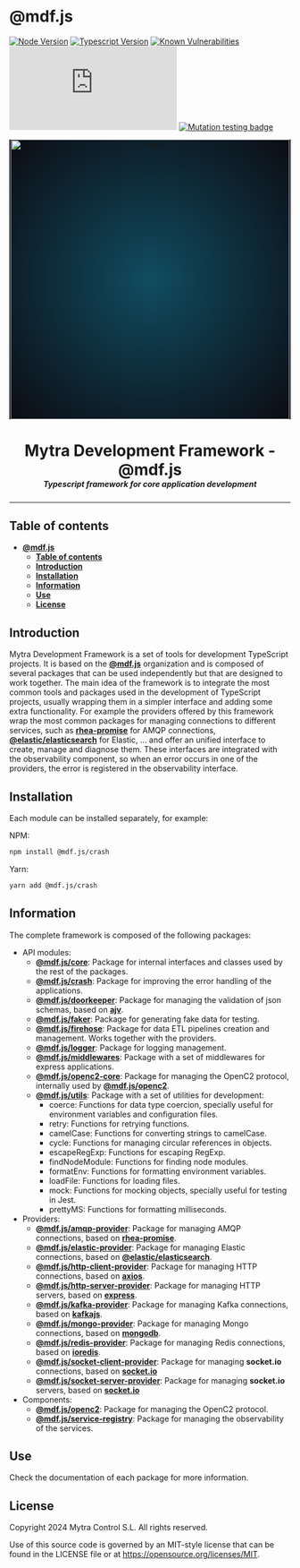 # **@mdf.js**

[![Node Version](https://img.shields.io/static/v1?style=flat&logo=node.js&logoColor=green&label=node&message=%3E=20&color=blue)](https://nodejs.org/en/)
[![Typescript Version](https://img.shields.io/static/v1?style=flat&logo=typescript&label=Typescript&message=5.0&color=blue)](https://www.typescriptlang.org/)
[![Known Vulnerabilities](https://img.shields.io/static/v1?style=flat&logo=snyk&label=Vulnerabilities&message=0&color=300A98F)](https://snyk.io/package/npm/snyk)
[![Build Status](https://devopmytra.visualstudio.com/MytraManagementSystem/_apis/build/status%2FMytra%20Development%20Framework%20-%20mds.js?branchName=master)](https://devopmytra.visualstudio.com/MytraManagementSystem/_build/latest?definitionId=429&branchName=master)
[![Mutation testing badge](https://img.shields.io/endpoint?style=flat&url=https%3A%2F%2Fbadge-api.stryker-mutator.io%2Fgithub.com%2Fmytracontrol%2Fmdf.js%2Fmaster)](https://dashboard.stryker-mutator.io/reports/github.com/mytracontrol/mdf.js/master)

<!-- markdownlint-disable MD033 MD041 -->
<p align="center">
  <div style="text-align:center;background-image:radial-gradient(circle farthest-corner at 50% 50%, #104c60, #0c0c13);">
    <img src="https://assets.website-files.com/626a3ef32d23835d9b2e4532/6290ab1e2d3e0d922913a6e3_digitalizacion_ENG.svg"alt="netin"width="500">
  </div>
</p>

<h1 style="text-align:center;margin-bottom:0">Mytra Development Framework - @mdf.js </h1>
<h5 style="text-align:center;margin-top:0">Typescript framework for core application development</h5>
<!-- markdownlint-enable MD033 -->

___

## **Table of contents**

- [**@mdf.js**](#mdfjs)
  - [**Table of contents**](#table-of-contents)
  - [**Introduction**](#introduction)
  - [**Installation**](#installation)
  - [**Information**](#information)
  - [**Use**](#use)
  - [**License**](#license)

## **Introduction**

Mytra Development Framework is a set of tools for development TypeScript projects. It is based on the [**@mdf.js**](https://www.npmjs.com/org/mdf.js) organization and is composed of several packages that can be used independently but that are designed to work together. The main idea of the framework is to integrate the most common tools and packages used in the development of TypeScript projects, usually wrapping them in a simpler interface and adding some extra functionality. For example the providers offered by this framework wrap the most common packages for managing connections to different services, such as [**rhea-promise**](https://www.npmjs.com/package/rhea-promise) for AMQP connections, [**@elastic/elasticsearch**](https://www.npmjs.com/package/@elastic/elasticsearch) for Elastic, ... and offer an unified interface to create, manage and diagnose them. These interfaces are integrated with the observability component, so when an error occurs in one of the providers, the error is registered in the observability interface.

## **Installation**

Each module can be installed separately, for example:

NPM:

```bash
npm install @mdf.js/crash
```

Yarn:

```bash
yarn add @mdf.js/crash
```

## **Information**

The complete framework is composed of the following packages:

- API modules:
  - [**@mdf.js/core**](https://www.npmjs.com/package/@mdf.js/core): Package for internal interfaces and classes used by the rest of the packages.
  - [**@mdf.js/crash**](https://www.npmjs.com/package/@mdf.js/crash): Package for improving the error handling of the applications.
  - [**@mdf.js/doorkeeper**](https://www.npmjs.com/package/@mdf.js/doorkeeper): Package for managing the validation of json schemas, based on [**ajv**](https://ajv.js.org).
  - [**@mdf.js/faker**](https://www.npmjs.com/package/@mdf.js/faker): Package for generating fake data for testing.
  - [**@mdf.js/firehose**](https://www.npmjs.com/package/@mdf.js/firehose): Package for data ETL pipelines creation and management. Works together with the providers.
  - [**@mdf.js/logger**](https://www.npmjs.com/package/@mdf.js/logger): Package for logging management.
  - [**@mdf.js/middlewares**](https://www.npmjs.com/package/@mdf.js/middlewares): Package with a set of middlewares for express applications.
  - [**@mdf.js/openc2-core**](https://www.npmjs.com/package/@mdf.js/openc2-core): Package for managing the OpenC2 protocol, internally used by [**@mdf.js/openc2**](https://www.npmjs.com/package/@mdf.js/openc2).
  - [**@mdf.js/utils**](https://www.npmjs.com/package/@mdf.js/utils): Package with a set of utilities for development:
    - coerce: Functions for data type coercion, specially useful for environment variables and configuration files.
    - retry: Functions for retrying functions.
    - camelCase: Functions for converting strings to camelCase.
    - cycle: Functions for managing circular references in objects.
    - escapeRegExp: Functions for escaping RegExp.
    - findNodeModule: Functions for finding node modules.
    - formatEnv: Functions for formatting environment variables.
    - loadFile: Functions for loading files.
    - mock: Functions for mocking objects, specially useful for testing in Jest.
    - prettyMS: Functions for formatting milliseconds.
- Providers:
  - [**@mdf.js/amqp-provider**](https://www.npmjs.com/package/@mdf.js/amqp-provider): Package for managing AMQP connections, based on [**rhea-promise**](https://www.npmjs.com/package/rhea-promise).
  - [**@mdf.js/elastic-provider**](https://www.npmjs.com/package/@mdf.js/elastic-provider): Package for managing Elastic connections, based on [**@elastic/elasticsearch**](https://www.npmjs.com/package/@elastic/elasticsearch).
  - [**@mdf.js/http-client-provider**](https://www.npmjs.com/package/@mdf.js/http-client-provider): Package for managing HTTP connections, based on [**axios**](https://www.npmjs.com/package/axios).
  - [**@mdf.js/http-server-provider**](https://www.npmjs.com/package/@mdf.js/http-server-provider): Package for managing HTTP servers, based on [**express**](https://www.npmjs.com/package/express).
  - [**@mdf.js/kafka-provider**](https://www.npmjs.com/package/@mdf.js/kafka-provider): Package for managing Kafka connections, based on [**kafkajs**](https://www.npmjs.com/package/kafkajs).
  - [**@mdf.js/mongo-provider**](https://www.npmjs.com/package/@mdf.js/mongo-provider): Package for managing Mongo connections, based on [**mongodb**](https://www.npmjs.com/package/mongodb).
  - [**@mdf.js/redis-provider**](https://www.npmjs.com/package/@mdf.js/redis-provider): Package for managing Redis connections, based on [**ioredis**](https://www.npmjs.com/package/ioredis).
  - [**@mdf.js/socket-client-provider**](https://www.npmjs.com/package/@mdf.js/socket-client-provider): Package for managing **socket.io** connections, based on [**socket.io**](https://www.npmjs.com/package/socket.io)
  - [**@mdf.js/socket-server-provider**](https://www.npmjs.com/package/@mdf.js/socket-server-provider): Package for managing **socket.io** servers, based on [**socket.io**](https://www.npmjs.com/package/socket.io)
- Components:
  - [**@mdf.js/openc2**](https://www.npmjs.com/package/@mdf.js/openc2): Package for managing the OpenC2 protocol.
  - [**@mdf.js/service-registry**](https://www.npmjs.com/package/@mdf.js/service-registry): Package for managing the observability of the services.

## **Use**

Check the documentation of each package for more information.

## **License**

Copyright 2024 Mytra Control S.L. All rights reserved.

Use of this source code is governed by an MIT-style license that can be found in the LICENSE file or at https://opensource.org/licenses/MIT.
